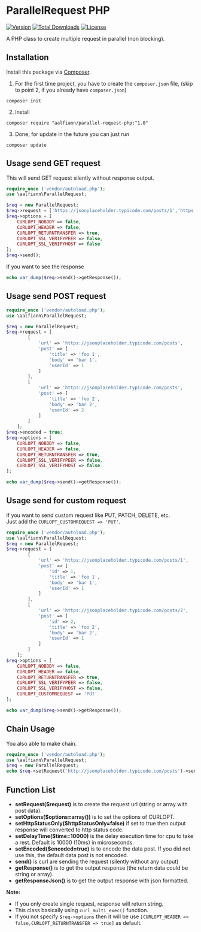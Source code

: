 # ParallelRequest PHP

[![Version](https://img.shields.io/badge/stable-1.0.2-green.svg)](https://github.com/aalfiann/parallel-request-php)
[![Total Downloads](https://poser.pugx.org/aalfiann/parallel-request-php/downloads)](https://packagist.org/packages/aalfiann/parallel-request-php)
[![License](https://poser.pugx.org/aalfiann/parallel-request-php/license)](https://github.com/aalfiann/parallel-request-php/blob/HEAD/LICENSE.md)

A PHP class to create multiple request in parallel (non blocking).

## Installation

Install this package via [Composer](https://getcomposer.org/).

1. For the first time project, you have to create the `composer.json` file, (skip to point 2, if you already have `composer.json`)  
```
composer init
```

2. Install
```
composer require "aalfiann/parallel-request-php:^1.0"
```

3. Done, for update in the future you can just run
```
composer update
```

## Usage send GET request

This will send GET request silently without response output.

```php
require_once ('vendor/autoload.php');
use \aalfiann\ParallelRequest;

$req = new ParallelRequest;
$req->request = ['https://jsonplaceholder.typicode.com/posts/1','https://jsonplaceholder.typicode.com/posts/2'];
$req->options = [
    CURLOPT_NOBODY => false,
    CURLOPT_HEADER => false,
    CURLOPT_RETURNTRANSFER => true,
    CURLOPT_SSL_VERIFYPEER => false,
    CURLOPT_SSL_VERIFYHOST => false
];
$req->send();
```

If you want to see the response
```php
echo var_dump($req->send()->getResponse());
```

## Usage send POST request

```php
require_once ('vendor/autoload.php');
use \aalfiann\ParallelRequest;

$req = new ParallelRequest;
$req->request = [
        [
            'url' => 'https://jsonplaceholder.typicode.com/posts',
            'post' => [
                'title' => 'foo 1',
                'body' => 'bar 1',
                'userId' => 1
            ]
        ],
        [
            'url' => 'https://jsonplaceholder.typicode.com/posts',
            'post' => [
                'title' => 'foo 2',
                'body' => 'bar 2',
                'userId' => 2
            ]
        ]
    ];
$req->encoded = true;
$req->options = [
    CURLOPT_NOBODY => false,
    CURLOPT_HEADER => false,
    CURLOPT_RETURNTRANSFER => true,
    CURLOPT_SSL_VERIFYPEER => false,
    CURLOPT_SSL_VERIFYHOST => false
];

echo var_dump($req->send()->getResponse());
```

## Usage send for custom request
If you want to send custom request like PUT, PATCH, DELETE, etc.  
Just add the `CURLOPT_CUSTOMREQUEST => 'PUT'`.  
```php
require_once ('vendor/autoload.php');
use \aalfiann\ParallelRequest;
$req = new ParallelRequest;
$req->request = [
        [
            'url' => 'https://jsonplaceholder.typicode.com/posts/1',
            'post' => [
                'id' => 1,
                'title' => 'foo 1',
                'body' => 'bar 1',
                'userId' => 1
            ]
        ],
        [
            'url' => 'https://jsonplaceholder.typicode.com/posts/2',
            'post' => [
                'id' => 2,
                'title' => 'foo 2',
                'body' => 'bar 2',
                'userId' => 1
            ]
        ]
    ];
$req->options = [
    CURLOPT_NOBODY => false,
    CURLOPT_HEADER => false,
    CURLOPT_RETURNTRANSFER => true,
    CURLOPT_SSL_VERIFYPEER => false,
    CURLOPT_SSL_VERIFYHOST => false,
    CURLOPT_CUSTOMREQUEST => 'PUT'
];

echo var_dump($req->send()->getResponse());
```

## Chain Usage
You also able to make chain.
```php
require_once ('vendor/autoload.php');
use \aalfiann\ParallelRequest;
$req = new ParallelRequest;
echo $req->setRequest('http://jsonplaceholder.typicode.com/posts')->send()->getResponse();
```

## Function List
- **setRequest($request)** is to create the request url (string or array with post data).
- **setOptions($options=array())** is to set the options of CURLOPT.
- **setHttpStatusOnly($httpStatusOnly=false)** if set to true then output response will converted to http status code.
- **setDelayTime($time=10000)** is the delay execution time for cpu to take a rest. Default is 10000 (10ms) in microseconds.
- **setEncoded($encoded=true)** is to encode the data post. If you did not use this, the default data post is not encoded.
- **send()** is curl are sending the request (silently without any output)
- **getResponse()** is to get the output response (the return data could be string or array).
- **getResponseJson()** is to get the output response with json formatted.

**Note:**  
- If you only create single request, response will return string.
- This class basically using `curl_multi_exec()` function.
- If you not specify `$req->options` then it will be use `[CURLOPT_HEADER => false,CURLOPT_RETURNTRANSFER => true]` as default.